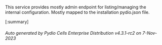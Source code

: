 






This service provides mostly admin endpoint for listing/managing the internal configuration. Mostly mapped to the installation pydio.json file.

[:summary]

###### Auto generated by Pydio Cells Enterprise Distribution v4.3.1-rc2 on 7-Nov-2023
